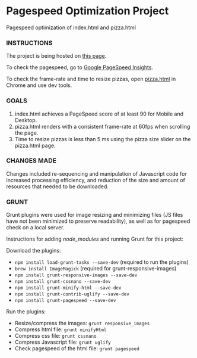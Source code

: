 # Pagespeed Optimization Project

Pagespeed optimization of index.html and pizza.html

### INSTRUCTIONS

The project is being hosted on [this page](http://sunnyanna.github.io/pagespeed_optimization/dist/).

To check the pagespeed, go to [Google PageSpeed Insights](https://developers.google.com/speed/pagespeed/insights).

To check the frame-rate and time to resize pizzas, open [pizza.html](http://sunnyanna.github.io/pagespeed_optimization/dist/views/pizza.html) in Chrome and use dev tools.

### GOALS

1. index.html achieves a PageSpeed score of at least 90 for Mobile and Desktop.
2. pizza.html renders with a consistent frame-rate at 60fps when scrolling the page.
3. Time to resize pizzas is less than 5 ms using the pizza size slider on the pizza.html page.

### CHANGES MADE

Changes included re-sequencing and manipulation of Javascript code for increased processing efficiency, and reduction of the size and amount of resources that needed to be downloaded.

### GRUNT

Grunt plugins were used for image resizing and minimizing files (JS files have not been minimized to preserve readability), as well as for pagespeed check on a local server.

Instructions for adding _node_modules_ and running Grunt for this project:

Download the plugins:
- `npm install load-grunt-tasks --save-dev` (required to run the plugins)
- `brew install ImageMagick` (required for grunt-responsive-images)
- `npm install grunt-responsive-images --save-dev`
- `npm install grunt-cssnano --save-dev`
- `npm install grunt-minify-html --save-dev`
- `npm install grunt-contrib-uglify --save-dev`
- `npm install grunt-pagespeed --save-dev`

Run the plugins:
- Resize/compress the images: `grunt responsive_images`
- Compress html file: `grunt minifyHtml`
- Compress css file: `grunt cssnano`
- Compress Javascript file: `grunt uglify`
- Check pagespeed of the html file: `grunt pagespeed`
